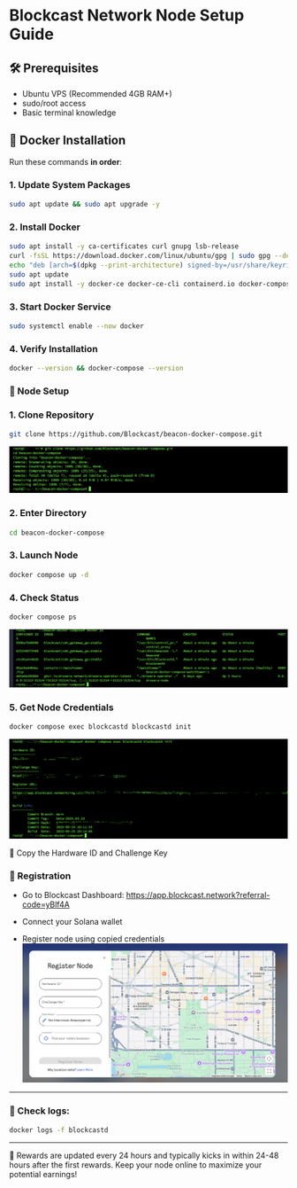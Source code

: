 # Blockcast Network Node Setup Guide

## 🛠️ Prerequisites
- Ubuntu VPS (Recommended 4GB RAM+)
- sudo/root access
- Basic terminal knowledge

## 🔧 Docker Installation
Run these commands **in order**:

### 1. Update System Packages
```bash
sudo apt update && sudo apt upgrade -y
```

### 2. Install Docker
```bash
sudo apt install -y ca-certificates curl gnupg lsb-release
curl -fsSL https://download.docker.com/linux/ubuntu/gpg | sudo gpg --dearmor -o /usr/share/keyrings/docker-archive-keyring.gpg
echo "deb [arch=$(dpkg --print-architecture) signed-by=/usr/share/keyrings/docker-archive-keyring.gpg] https://download.docker.com/linux/ubuntu $(lsb_release -cs) stable" | sudo tee /etc/apt/sources.list.d/docker.list > /dev/null
sudo apt update
sudo apt install -y docker-ce docker-ce-cli containerd.io docker-compose-plugin
```

### 3. Start Docker Service
```bash
sudo systemctl enable --now docker
```

### 4. Verify Installation
```bash
docker --version && docker-compose --version
```

### 🚀 Node Setup
### 1. Clone Repository
```bash
git clone https://github.com/Blockcast/beacon-docker-compose.git
```
![Clone Repo](https://github.com/Alan47-crypto/blockcast-node-setup/blob/main/clone%20blockcast%20repo.png)

### 2. Enter Directory
```bash
cd beacon-docker-compose
```

### 3. Launch Node
```bash
docker compose up -d
```

### 4. Check Status
```bash
docker compose ps
```
![Docker ps](https://github.com/Alan47-crypto/blockcast-node-setup/blob/main/docker%20ps.png)

### 5. Get Node Credentials
```bash
docker compose exec blockcastd blockcastd init
```
![Node info](https://github.com/Alan47-crypto/blockcast-node-setup/blob/main/node%20info.png)

📝 Copy the Hardware ID and Challenge Key


### 📌 Registration
- Go to Blockcast Dashboard: https://app.blockcast.network?referral-code=yBlf4A

- Connect your Solana wallet

- Register node using copied credentials
  ![Node registration](https://github.com/Alan47-crypto/blockcast-node-setup/blob/main/node%20register.png)

-------

### 📜 Check logs: 
```bash
docker logs -f blockcastd
```


-------
  📝 Rewards are updated every 24 hours and typically kicks in within 24-48 hours after the first rewards. Keep your node online to maximize your potential earnings!
